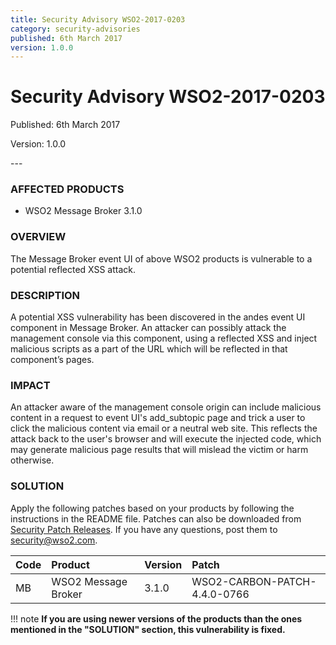 ```yaml
---
title: Security Advisory WSO2-2017-0203
category: security-advisories
published: 6th March 2017
version: 1.0.0
---
```


# Security Advisory WSO2-2017-0203

<p class="doc-version">Published: 6th March 2017</p>
<p class="doc-version">Version: 1.0.0</p>
---

### AFFECTED PRODUCTS
* WSO2 Message Broker 3.1.0


### OVERVIEW
The Message Broker event UI of above WSO2 products is vulnerable to a potential reflected XSS attack.


### DESCRIPTION
A potential XSS vulnerability has been discovered in the andes event UI component in Message Broker. An attacker can possibly attack the management console via this component, using a reflected XSS and inject malicious scripts as a part of the URL which will be reflected in that component’s pages.


### IMPACT
An attacker aware of the management console origin can include malicious content in a request to event UI's add_subtopic page and trick a user to click the malicious content via email or a neutral web site. This reflects the attack back to the user's browser and will execute the injected code, which may generate malicious page results that will mislead the victim or harm otherwise.


### SOLUTION
Apply the following patches based on your products by following the instructions in the README file. Patches can also be downloaded from [Security Patch Releases](http://wso2.com/security-patch-releases/). If you have any questions, post them to <security@wso2.com>.


| **Code** | **Product**          | **Version** | **Patch**                    |
| :--- | :------ | :------ | :---- |
| MB | WSO2 Message Broker | 3.1.0 | WSO2-CARBON-PATCH-4.4.0-0766 |


!!! note
    **If you are using newer versions of the products than the ones mentioned in the "SOLUTION" section, this vulnerability is fixed.**
